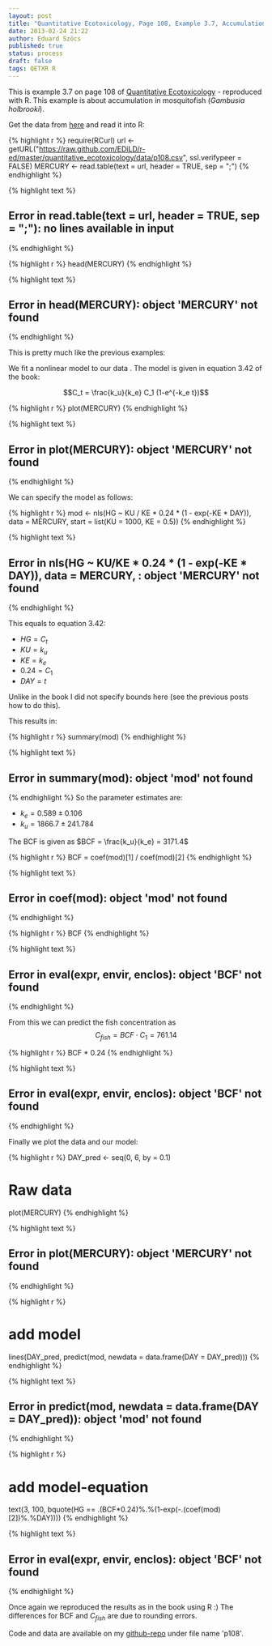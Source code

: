 ```yaml
---
layout: post
title: "Quantitative Ecotoxicology, Page 108, Example 3.7, Accumulation"
date: 2013-02-24 21:22
author: Eduard Szöcs
published: true
status: process
draft: false
tags: QETXR R
---
```





This is example 3.7 on page 108 of [Quantitative Ecotoxicology](http://www.crcpress.com/product/isbn/9781439835647) - reproduced with R. This example is about accumulation in mosquitofish (*Gambusia holbrooki*). 

Get the data from [here](https://raw.github.com/EDiLD/r-ed/master/quantitative_ecotoxicology/data/p108.csv) and read it into R:


{% highlight r %}
require(RCurl)
url <- getURL("https://raw.github.com/EDiLD/r-ed/master/quantitative_ecotoxicology/data/p108.csv",
ssl.verifypeer = FALSE)
MERCURY <- read.table(text = url, header = TRUE, sep = ";")
{% endhighlight %}



{% highlight text %}
## Error in read.table(text = url, header = TRUE, sep = ";"): no lines available in input
{% endhighlight %}

{% highlight r %}
head(MERCURY)
{% endhighlight %}



{% highlight text %}
## Error in head(MERCURY): object 'MERCURY' not found
{% endhighlight %}

This is pretty much like the previous examples: 

We fit a nonlinear model to our data
.
The model is given in equation 3.42 of the book:

$$C_t = \frac{k_u}{k_e} C_1 (1-e^{-k_e t})$$


{% highlight r %}
plot(MERCURY)
{% endhighlight %}



{% highlight text %}
## Error in plot(MERCURY): object 'MERCURY' not found
{% endhighlight %}

We can specify the model as follows:

{% highlight r %}
mod <- nls(HG ~ KU / KE * 0.24 * (1 - exp(-KE * DAY)), 
           data = MERCURY, 
           start = list(KU = 1000, KE = 0.5))
{% endhighlight %}



{% highlight text %}
## Error in nls(HG ~ KU/KE * 0.24 * (1 - exp(-KE * DAY)), data = MERCURY, : object 'MERCURY' not found
{% endhighlight %}

This equals to equation 3.42:

* $HG = C_t$
* $KU = k_u$
* $KE = k_e$
* $0.24 = C_1$
* $DAY = t$


Unlike in the book I did not specify bounds here (see the previous posts how to do this).

This results in:

{% highlight r %}
summary(mod)
{% endhighlight %}



{% highlight text %}
## Error in summary(mod): object 'mod' not found
{% endhighlight %}
So the parameter estimates are:

* $k_e = 0.589 \pm 0.106$
* $k_u = 1866.7 \pm 241.784$

The BCF is given as $BCF = \frac{k_u}{k_e} = 3171.4$

{% highlight r %}
BCF = coef(mod)[1] / coef(mod)[2]
{% endhighlight %}



{% highlight text %}
## Error in coef(mod): object 'mod' not found
{% endhighlight %}



{% highlight r %}
BCF
{% endhighlight %}



{% highlight text %}
## Error in eval(expr, envir, enclos): object 'BCF' not found
{% endhighlight %}

From this we can predict the fish concentration as $$C_{fish}=BCF \cdot C_1=761.14$$

{% highlight r %}
BCF * 0.24
{% endhighlight %}



{% highlight text %}
## Error in eval(expr, envir, enclos): object 'BCF' not found
{% endhighlight %}

Finally we plot the data and our model:

{% highlight r %}
DAY_pred <- seq(0, 6, by = 0.1) 
# Raw data
plot(MERCURY)
{% endhighlight %}



{% highlight text %}
## Error in plot(MERCURY): object 'MERCURY' not found
{% endhighlight %}



{% highlight r %}
# add model
lines(DAY_pred, predict(mod, newdata = data.frame(DAY = DAY_pred)))
{% endhighlight %}



{% highlight text %}
## Error in predict(mod, newdata = data.frame(DAY = DAY_pred)): object 'mod' not found
{% endhighlight %}



{% highlight r %}
# add model-equation
text(3, 100, bquote(HG == .(BCF*0.24)%.%(1-exp(-.(coef(mod)[2])%.%DAY))))
{% endhighlight %}



{% highlight text %}
## Error in eval(expr, envir, enclos): object 'BCF' not found
{% endhighlight %}


Once again we reproduced the results as in the book using R :)
The differences for BCF and $C_{fish}$ are due to rounding errors.


Code and data are available on my [github-repo](https://github.com/EDiLD/r-ed/tree/master/quantitative_ecotoxicology) under file name 'p108'.
